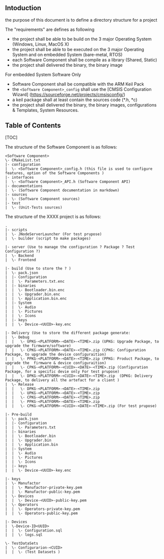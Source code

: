 
Intoduction
---------------

the purpose of this document is to define a directory structure for a project

The "requirements" are defines as following

- the project shall be able to be build on the 3 major Operating System (Windows, Linux, MacOS X)
- the project shall be able to be executed on the  3 major Operating System and on embedded System (bare-metal, RTOS)
- each Software Component shall be compile as a library (Shared, Static)
- the project shall delivered the binary, the binary image

For embedded System Software Only

- Software Component shall be compatible with the ARM Keil Pack
- the `<Software Component>_config` shall use the [CMSIS Configuration Wizard] (https://sourceforge.net/projects/cmsisconfig/)
- a keil package shall at least contain the sources code (*.h, *c)
- the project shall delivered the binary, the binary images, configurations & Templates, System Resources.


Table of Contents
---------------

[TOC]

The structure of the Software Component is as follows:

```
<Software Component>
\- CMakeList.txt
|- configuration
|  \- <Software Component>_config.h (this file is used to configure features, option of the Software Components )
|- interfaces
|  \- <Software Component>_API.h (Software Component API)
|- documentations
|  \- (Software Component documentation in markdown)
|- sources
|  \- (Software Component sources)
|- test
|  \- (Unit-Tests sources)
```




The structure of the XXXX project is as follows:

```
.
|- scripts
|  \- JNodeServerLauncher (For test prupose)
|  \- builder (script to make packages)

|- server (Use to manage the configuration ? Package ? Test Configuration ?)
|  \- Backend
|  \- Frontend

|- build (Use to store the ? )
|  \- pack.json							
|  |- Configuration					
|  |  \- Parameters.txt.enc			
|  |- binaries							
|  |  \- Bootloader.bin.enc				
|  |  \- Upgrader.bin.enc				
|  |  \- Application.bin.enc			
|  |- System						
|  |  \- Audio
|  |  \- Pictures
|  |  \- Icons	
|  |- keys								
|  |  \- Device-<UUID>-key.enc	

|- Delivery (Use to store the different package generate: 
|  \- Debug
|  |   \- UPKG-<PLATFORM>-<DATE>-<TIME>.zip (UPKG: Upgrade Package, to upgrade the firmware/software)
|  |   \- CPKG-<PLATFORM>-<DATE>-<TIME>.zip (CPKG: Configuration Package, to upgrade the device configuraition)
|  |   \- PPKG-<PLATFORM>-<DATE>-<TIME>.zip (PPKG: Product Package, to upgrade the  firmware & device configuraition)
|  |   \- CPKG-<PLATFORM>-<CUID>-<DATE>-<TIME>.zip (Configuration Package, for a specific devie only For test prupose)
|  |   \- DPKG-<PLATFORM>-<CUID>-<DATE>-<TIME>.zip  (DPKG: Delivery Package, to delivery all the artefact for a client )
|  \- Release
|  |   \- DPKG-<PLATFORM>-<DATE>-<TIME>.zip
|  |   \- UPKG-<PLATFORM>-<DATE>-<TIME>.zip
|  |   \- CPKG-<PLATFORM>-<DATE>-<TIME>.zip
|  |   \- PPKG-<PLATFORM>-<DATE>-<TIME>.zip
|  |   \- CPKG-<PLATFORM>-<CUID>-<DATE>-<TIME>.zip (For test prupose)

|- Pre-build
|  \- pack.json							
|  |- Configuration					
|  |  \- Parameters.txt			
|  |- binaries							
|  |  \- Bootloader.bin				
|  |  \- Upgrader.bin				
|  |  \- Application.bin			
|  |- System						
|  |  \- Audio
|  |  \- Pictures
|  |  \- Icons	
|  |- keys								
|  |  \- Device-<UUID>-key.enc

|- keys 					
|  \- Manufactor
|  |  \- Manufactor-private-key.pem
|  |  \- Manufactor-public-key.pem	
|  \- Devices								
|  |  \- Device-<UUID>-public-key.pem
|  \- Operators
|  |  \- Operators-private-key.pem			
|  |  \- Operators-public-key.pem

|- Devices
|  \-Device-ID<UUID>
|  |  \- Configuration.sql
|  |  \- logs.sql

\- TestDataSets
|  \- Configurarion-<CUID> 
|  |  \- (Test Datasets )

```
